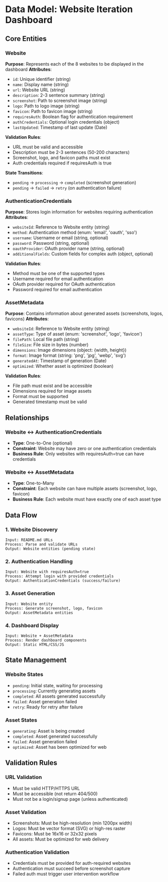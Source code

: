 # Data Model: Website Iteration Dashboard

## Core Entities

### Website
**Purpose**: Represents each of the 8 websites to be displayed in the dashboard
**Attributes**:
- `id`: Unique identifier (string)
- `name`: Display name (string)
- `url`: Website URL (string)
- `description`: 2-3 sentence summary (string)
- `screenshot`: Path to screenshot image (string)
- `logo`: Path to logo image (string)
- `favicon`: Path to favicon image (string)
- `requiresAuth`: Boolean flag for authentication requirement
- `authCredentials`: Optional login credentials (object)
- `lastUpdated`: Timestamp of last update (Date)

**Validation Rules**:
- URL must be valid and accessible
- Description must be 2-3 sentences (50-200 characters)
- Screenshot, logo, and favicon paths must exist
- Auth credentials required if requiresAuth is true

**State Transitions**:
- `pending` → `processing` → `completed` (screenshot generation)
- `pending` → `failed` → `retry` (on authentication failure)

### AuthenticationCredentials
**Purpose**: Stores login information for websites requiring authentication
**Attributes**:
- `websiteId`: Reference to Website entity (string)
- `method`: Authentication method (enum: 'email', 'oauth', 'sso')
- `username`: Username or email (string, optional)
- `password`: Password (string, optional)
- `oauthProvider`: OAuth provider name (string, optional)
- `additionalFields`: Custom fields for complex auth (object, optional)

**Validation Rules**:
- Method must be one of the supported types
- Username required for email authentication
- OAuth provider required for OAuth authentication
- Password required for email authentication

### AssetMetadata
**Purpose**: Contains information about generated assets (screenshots, logos, favicons)
**Attributes**:
- `websiteId`: Reference to Website entity (string)
- `assetType`: Type of asset (enum: 'screenshot', 'logo', 'favicon')
- `filePath`: Local file path (string)
- `fileSize`: File size in bytes (number)
- `dimensions`: Image dimensions (object: {width, height})
- `format`: Image format (string: 'png', 'jpg', 'webp', 'svg')
- `generatedAt`: Timestamp of generation (Date)
- `optimized`: Whether asset is optimized (boolean)

**Validation Rules**:
- File path must exist and be accessible
- Dimensions required for image assets
- Format must be supported
- Generated timestamp must be valid

## Relationships

### Website ↔ AuthenticationCredentials
- **Type**: One-to-One (optional)
- **Constraint**: Website may have zero or one authentication credentials
- **Business Rule**: Only websites with requiresAuth=true can have credentials

### Website ↔ AssetMetadata
- **Type**: One-to-Many
- **Constraint**: Each website can have multiple assets (screenshot, logo, favicon)
- **Business Rule**: Each website must have exactly one of each asset type

## Data Flow

### 1. Website Discovery
```
Input: README.md URLs
Process: Parse and validate URLs
Output: Website entities (pending state)
```

### 2. Authentication Handling
```
Input: Website with requiresAuth=true
Process: Attempt login with provided credentials
Output: AuthenticationCredentials (success/failure)
```

### 3. Asset Generation
```
Input: Website entity
Process: Generate screenshot, logo, favicon
Output: AssetMetadata entities
```

### 4. Dashboard Display
```
Input: Website + AssetMetadata
Process: Render dashboard components
Output: Static HTML/CSS/JS
```

## State Management

### Website States
- `pending`: Initial state, waiting for processing
- `processing`: Currently generating assets
- `completed`: All assets generated successfully
- `failed`: Asset generation failed
- `retry`: Ready for retry after failure

### Asset States
- `generating`: Asset is being created
- `completed`: Asset generated successfully
- `failed`: Asset generation failed
- `optimized`: Asset has been optimized for web

## Validation Rules

### URL Validation
- Must be valid HTTP/HTTPS URL
- Must be accessible (not return 404/500)
- Must not be a login/signup page (unless authenticated)

### Asset Validation
- Screenshots: Must be high-resolution (min 1200px width)
- Logos: Must be vector format (SVG) or high-res raster
- Favicons: Must be 16x16 or 32x32 pixels
- All assets: Must be optimized for web delivery

### Authentication Validation
- Credentials must be provided for auth-required websites
- Authentication must succeed before screenshot capture
- Failed auth must trigger user intervention workflow
